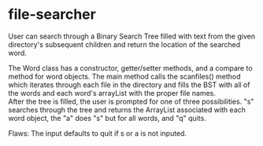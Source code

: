 # file-searcher
User can search through a Binary Search Tree filled with text from the given directory's subsequent children and return the location of the searched word.

The Word class has a constructor, getter/setter methods, and a compare to method for word objects. 
The main method calls the scanfiles() method which iterates through each file in the directory and fills the BST with all of the words and each word's arrayList with the proper file names.  
After the tree is filled, the user is prompted for one of three possibilities.  "s" searches through the tree and returns the ArrayList associated with each word object, the "a" does "s" but for all words, and "q" quits.

Flaws:
The input defaults to quit if s or a is not inputed. 

